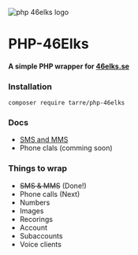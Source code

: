 ![php 46elks logo](https://i.imgur.com/HW22gy9.png)

# PHP-46Elks
#### A simple PHP wrapper for [46elks.se](46elks.se)

### Installation

```
composer require tarre/php-46elks
```

### Docs

* [SMS and MMS](docs/sms.md)
* Phone clals (comming soon)


### Things to wrap 
* ~~SMS & MMS~~ (Done!)
* Phone calls (Next)
* Numbers
* Images
* Recorings
* Account
* Subaccounts
* Voice clients
